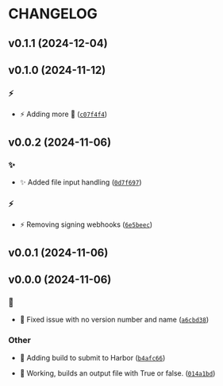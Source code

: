 # CHANGELOG

## v0.1.1 (2024-12-04)

## v0.1.0 (2024-11-12)

### :zap:

* :zap: Adding more :memo: ([`c07f4f4`](https://github.com/Westfall-io/python-greaterthan/commit/c07f4f48da8d4d4bd728eaf8f338fd3747bd4823))

## v0.0.2 (2024-11-06)

### :sparkles:

* :sparkles: Added file input handling ([`0d7f697`](https://github.com/Westfall-io/python-greaterthan/commit/0d7f697654ec610b3836144348f1dce1b5c01947))

### :zap:

* :zap: Removing signing webhooks ([`6e5beec`](https://github.com/Westfall-io/python-greaterthan/commit/6e5beec78031be910d0f7b8c5a6a4b49bbcee487))

## v0.0.1 (2024-11-06)

## v0.0.0 (2024-11-06)

### :bug:

* :bug: Fixed issue with no version number and name ([`a6cbd38`](https://github.com/Westfall-io/python-greaterthan/commit/a6cbd3801c5ac23b3383a7b68f5cd6e940d4a7b7))

### Other

* :construction_worker: Adding build to submit to Harbor ([`b4afc66`](https://github.com/Westfall-io/python-greaterthan/commit/b4afc66f3d91adf2a96c882d0239a40d1ee8e7d8))

* :tada: Working, builds an output file with True or false. ([`014a1bd`](https://github.com/Westfall-io/python-greaterthan/commit/014a1bdf6e09f590dc93500af782a53973e25121))
